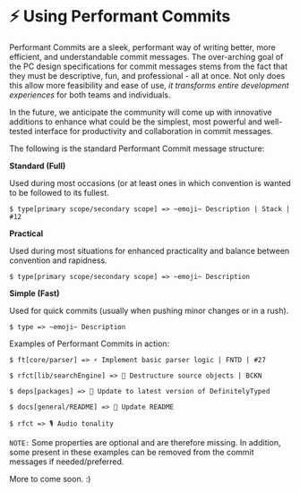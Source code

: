 # ⚡️ Using Performant Commits

Performant Commits are a sleek, performant way of writing better, more efficient, and understandable commit messages. The over-arching goal of the PC design specifications for commit messages stems from the fact that they must be descriptive, fun, and professional - all at once. Not only does this allow more feasibility and ease of use, *it transforms entire development experiences* for both teams and individuals.</i>

In the future, we anticipate the community will come up with innovative additions to enhance what could be the simplest, most powerful and well-tested interface for productivity and collaboration in commit messages.          

The following is the standard Performant Commit message structure:

**Standard (Full)**

Used during most occasions (or at least ones in which convention is wanted to be followed to its fullest.

```
$ type[primary scope/secondary scope] => ~emoji~ Description | Stack | #12
```

**Practical**

Used during most situations for enhanced practicality and balance between convention and rapidness.

```
$ type[primary scope/secondary scope] => ~emoji~ Description
```

**Simple (Fast)**

Used for quick commits (usually when pushing minor changes or in a rush).

```
$ type => ~emoji~ Description
```

Examples of Performant Commits in action:

```   
$ ft[core/parser] => ⚡️ Implement basic parser logic | FNTD | #27 
```

```
$ rfct[lib/searchEngine] => 📖 Destructure source objects | BCKN
```
```
$ deps[packages] => 🧪 Update to latest version of DefinitelyTyped
```

```
$ docs[general/README] => 💎 Update README
```

```
$ rfct => 🎙 Audio tonality
```

`NOTE:` Some properties are optional and are therefore missing. In addition, some present in these examples can be removed from the commit messages if needed/preferred.

More to come soon. :)
